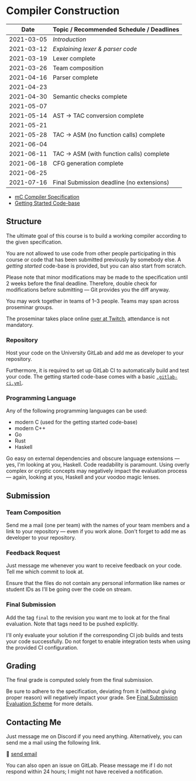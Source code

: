 # Compiler Construction

|    Date    | Topic / Recommended Schedule / Deadlines  |
| ---------- | ----------------------------------------- |
| 2021-03-05 | *Introduction*                            |
| 2021-03-12 | *Explaining lexer & parser code*          |
| 2021-03-19 | Lexer complete                            |
| 2021-03-26 | Team composition                          |
| 2021-04-16 | Parser complete                           |
| 2021-04-23 |                                           |
| 2021-04-30 | Semantic checks complete                  |
| 2021-05-07 |                                           |
| 2021-05-14 | AST → TAC conversion complete             |
| 2021-05-21 |                                           |
| 2021-05-28 | TAC → ASM (no function calls) complete    |
| 2021-06-04 |                                           |
| 2021-06-11 | TAC → ASM (with function calls) complete  |
| 2021-06-18 | CFG generation complete                   |
| 2021-06-25 |                                           |
| 2021-07-16 | Final Submission deadline (no extensions) |

- [mC Compiler Specification](specification.md)
- [Getting Started Code-base](mcc)

## Structure

The ultimate goal of this course is to build a working compiler according to the given specification.

You are not allowed to use code from other people participating in this course or code that has been submitted previously by somebody else.
A *getting started* code-base is provided, but you can also start from scratch.

Please note that minor modifications may be made to the specification until 2 weeks before the final deadline.
Therefore, double check for modifications before submitting — Git provides you the diff anyway.

You may work together in teams of 1–3 people.
Teams may span across proseminar groups.

The proseminar takes place online [over at Twitch](https://www.twitch.tv/AlexWarhawk), attendance is not mandatory.

### Repository

Host your code on the University GitLab and add me as developer to your repository.

Furthermore, it is required to set up GitLab CI to automatically build and test your code.
The getting started code-base comes with a basic [`.gitlab-ci.yml`](mcc/.gitlab-ci.yml).

### Programming Language

Any of the following programming languages can be used:

- modern C (used for the getting started code-base)
- modern C++
- Go
- Rust
- Haskell

Go easy on external dependencies and obscure language extensions — yes, I'm looking at you, Haskell.
Code readability is paramount.
Using overly complex or cryptic concepts may negatively impact the evaluation process — again, looking at you, Haskell and your voodoo magic lenses.

## Submission

### Team Composition

Send me a mail (one per team) with the names of your team members and a link to your repository — even if you work alone.
Don't forget to add me as developer to your repository.

### Feedback Request

Just message me whenever you want to receive feedback on your code.
Tell me which commit to look at.

Ensure that the files do not contain any personal information like names or student IDs as I'll be going over the code on stream.

### Final Submission

Add the tag `final` to the revision you want me to look at for the final evaluation.
Note that tags need to be pushed explicitly.

I'll only evaluate your solution if the corresponding CI job builds and tests your code successfully.
Do not forget to enable integration tests when using the provided CI configuration.

## Grading

The final grade is computed solely from the final submission.

Be sure to adhere to the specification, deviating from it (without giving proper reason) will negatively impact your grade.
See [Final Submission Evaluation Scheme](evaluation_scheme.md) for more details.

## Contacting Me

Just message me on Discord if you need anything.
Alternatively, you can send me a mail using the following link.

📧 [send email](mailto:alexander.hirsch@uibk.ac.at?subject=703602%20-%20)

You can also open an issue on GitLab.
Please message me if I do not respond within 24 hours; I might not have received a notification.
